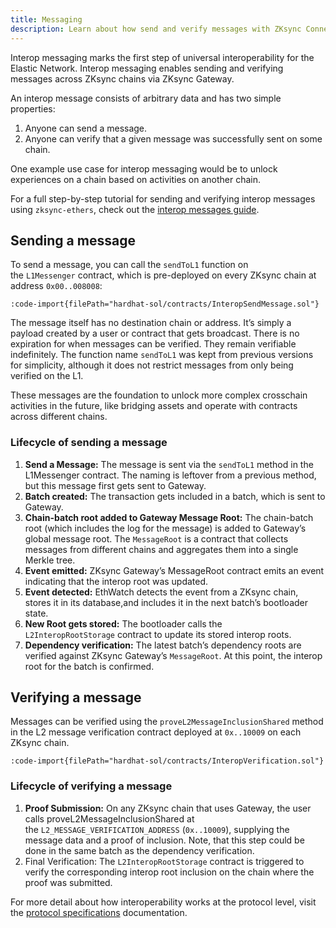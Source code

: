 ```yaml
---
title: Messaging
description: Learn about how send and verify messages with ZKsync Connect.
---
```


Interop messaging marks the first step of universal interoperability for the Elastic Network.
Interop messaging enables sending and verifying messages across ZKsync chains via ZKsync Gateway.

An interop message consists of arbitrary data and has two simple properties:

1. Anyone can send a message.
1. Anyone can verify that a given message was successfully sent on some chain.

One example use case for interop messaging would be to unlock experiences on a chain based on activities on another chain.

For a full step-by-step tutorial for sending and verifying interop messages using `zksync-ethers`,
check out the [interop messages guide](/zksync-network/sdk/js/ethers/guides/interop-messages).

## Sending a message

To send a message, you can call the `sendToL1` function on the `L1Messenger` contract, which is pre-deployed on every ZKsync chain at address `0x00..008008`:

```solidity
:code-import{filePath="hardhat-sol/contracts/InteropSendMessage.sol"}
```

The message itself has no destination chain or address. It’s simply a payload created by a user or contract that gets broadcast.
There is no expiration for when messages can be verified. They remain verifiable indefinitely.
The function name `sendToL1` was kept from previous versions for simplicity, although it does not restrict messages from only being verified on the L1.

These messages are the foundation to unlock more complex crosschain activities in the future,
like bridging assets and operate with contracts across different chains.

### Lifecycle of sending a message

1. **Send a Message:** The message is sent via the `sendToL1` method in the L1Messenger contract.
    The naming is leftover from a previous method, but this message first gets sent to Gateway.
1. **Batch created:** The transaction gets included in a batch, which is sent to Gateway.
1. **Chain-batch root added to Gateway Message Root:** The chain-batch root (which includes the log for the message)
    is added to Gateway’s global message root.
    The `MessageRoot` is a contract that collects messages from different chains and aggregates them into a single Merkle tree.
1. **Event emitted:** ZKsync Gateway’s MessageRoot contract emits an event indicating that the interop root was updated.
1. **Event detected:** EthWatch detects the event from a ZKsync chain, stores it in its database,and includes it in the next batch’s bootloader state.
1. **New Root gets stored:** The bootloader calls the `L2InteropRootStorage` contract to update its stored interop roots.
1. **Dependency verification:** The latest batch’s dependency roots are verified against ZKsync Gateway’s `MessageRoot`.
    At this point, the interop root for the batch is confirmed.

## Verifying a message

Messages can be verified using the `proveL2MessageInclusionShared` method
in the L2 message verification contract deployed at `0x..10009` on each ZKsync chain.

```solidity
:code-import{filePath="hardhat-sol/contracts/InteropVerification.sol"}
```

### Lifecycle of verifying a message

1. **Proof Submission:** On any ZKsync chain that uses Gateway, the user calls proveL2MessageInclusionShared
    at the `L2_MESSAGE_VERIFICATION_ADDRESS` (`0x..10009`),
    supplying the message data and a proof of inclusion.
    Note, that this step could be done in the same batch as the dependency verification.
1. Final Verification: The `L2InteropRootStorage` contract is triggered to verify the corresponding
    interop root inclusion on the chain where the proof was submitted.

For more detail about how interoperability works at the protocol level,
visit the [protocol specifications](https://matter-labs.github.io/zksync-era/core/latest/specs/contracts/interop/overview.html) documentation.
